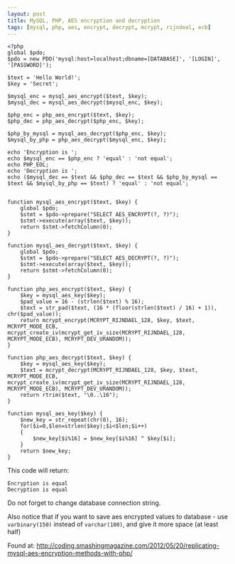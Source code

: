 ```yaml
---
layout: post
title: MySQL, PHP, AES encryption and decryption
tags: [mysql, php, aes, encrypt, decrypt, mcrypt, rijndeal, ecb]
---
```


    <?php
    global $pdo;
    $pdo = new PDO('mysql:host=localhost;dbname=[DATABASE]', '[LOGIN]', '[PASSWORD]');

    $text = 'Hello World!';
    $key = 'Secret';

    $mysql_enc = mysql_aes_encrypt($text, $key);
    $mysql_dec = mysql_aes_decrypt($mysql_enc, $key);

    $php_enc = php_aes_encrypt($text, $key);
    $php_dec = php_aes_decrypt($php_enc, $key);

    $php_by_mysql = mysql_aes_decrypt($php_enc, $key);
    $mysql_by_php = php_aes_decrypt($mysql_enc, $key);

    echo 'Encryption is ';
    echo $mysql_enc == $php_enc ? 'equal' : 'not equal';
    echo PHP_EOL;
    echo 'Decryption is ';
    echo ($mysql_dec == $text && $php_dec == $text && $php_by_mysql == $text && $mysql_by_php == $text) ? 'equal' : 'not equal';


    function mysql_aes_encrypt($text, $key) {
        global $pdo;
        $stmt = $pdo->prepare("SELECT AES_ENCRYPT(?, ?)");
        $stmt->execute(array($text, $key));
        return $stmt->fetchColumn(0);
    }

    function mysql_aes_decrypt($text, $key) {
        global $pdo;
        $stmt = $pdo->prepare("SELECT AES_DECRYPT(?, ?)");
        $stmt->execute(array($text, $key));
        return $stmt->fetchColumn(0);
    }

    function php_aes_encrypt($text, $key) {
        $key = mysql_aes_key($key);
        $pad_value = 16 - (strlen($text) % 16);
        $text = str_pad($text, (16 * (floor(strlen($text) / 16) + 1)), chr($pad_value));
        return mcrypt_encrypt(MCRYPT_RIJNDAEL_128, $key, $text, MCRYPT_MODE_ECB, mcrypt_create_iv(mcrypt_get_iv_size(MCRYPT_RIJNDAEL_128, MCRYPT_MODE_ECB), MCRYPT_DEV_URANDOM));
    }

    function php_aes_decrypt($text, $key) {
        $key = mysql_aes_key($key);
        $text = mcrypt_decrypt(MCRYPT_RIJNDAEL_128, $key, $text, MCRYPT_MODE_ECB, mcrypt_create_iv(mcrypt_get_iv_size(MCRYPT_RIJNDAEL_128, MCRYPT_MODE_ECB), MCRYPT_DEV_URANDOM));
        return rtrim($text, "\0..\16");
    }

    function mysql_aes_key($key) {
        $new_key = str_repeat(chr(0), 16);
        for($i=0,$len=strlen($key);$i<$len;$i++)
        {
            $new_key[$i%16] = $new_key[$i%16] ^ $key[$i];
        }
        return $new_key;
    }

This code will return:

    Encryption is equal
    Decryption is equal

Do not forget to change database connection string.

Also notice that if you want to save aes encrypted values to database - use `varbinary(150)` instead of `varchar(100)`, and give it more space (at least half)

Found at: http://coding.smashingmagazine.com/2012/05/20/replicating-mysql-aes-encryption-methods-with-php/
